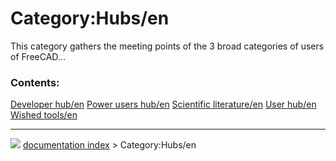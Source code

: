 # Category:Hubs/en
This category gathers the meeting points of the 3 broad categories of users of FreeCAD\...

### Contents:

    
  [Developer hub/en](Developer_hub/en.md)   [Power users hub/en](Power_users_hub/en.md)   [Scientific literature/en](Scientific_literature/en.md)
  [User hub/en](User_hub/en.md)             [Wished tools/en](Wished_tools/en.md)



---
![](images/Right_arrow.png) [documentation index](../README.md) > Category:Hubs/en
